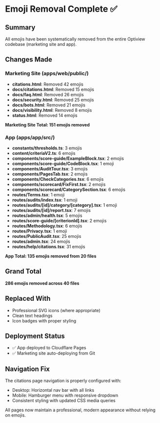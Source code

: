 # Emoji Removal Complete ✅

## Summary
All emojis have been systematically removed from the entire Optiview codebase (marketing site and app).

## Changes Made

### Marketing Site (apps/web/public/)
- **citations.html**: Removed 42 emojis
- **docs/citations.html**: Removed 15 emojis
- **docs/faq.html**: Removed 26 emojis
- **docs/security.html**: Removed 25 emojis
- **docs/bots.html**: Removed 21 emojis
- **docs/visibility.html**: Removed 8 emojis
- **status.html**: Removed 14 emojis

**Marketing Site Total: 151 emojis removed**

### App (apps/app/src/)
- **constants/thresholds.ts**: 3 emojis
- **content/criteriaV2.ts**: 6 emojis
- **components/score-guide/ExampleBlock.tsx**: 2 emojis
- **components/score-guide/CodeBlock.tsx**: 1 emoji
- **components/AuditTour.tsx**: 3 emojis
- **components/PagesTab.tsx**: 2 emojis
- **components/CheckCategories.tsx**: 6 emojis
- **components/scorecard/FixFirst.tsx**: 2 emojis
- **components/scorecard/CategorySection.tsx**: 6 emojis
- **routes/Terms.tsx**: 1 emoji
- **routes/audits/index.tsx**: 1 emoji
- **routes/audits/[id]/category/[category].tsx**: 1 emoji
- **routes/audits/[id]/report.tsx**: 7 emojis
- **routes/admin/health.tsx**: 5 emojis
- **routes/score-guide/[criterionId].tsx**: 2 emojis
- **routes/Methodology.tsx**: 6 emojis
- **routes/Privacy.tsx**: 1 emoji
- **routes/PublicAudit.tsx**: 25 emojis
- **routes/admin.tsx**: 24 emojis
- **routes/help/citations.tsx**: 31 emojis

**App Total: 135 emojis removed from 20 files**

## Grand Total
**286 emojis removed across 40 files**

## Replaced With
- Professional SVG icons (where appropriate)
- Clean text headings
- Icon badges with proper styling

## Deployment Status
- ✅ App deployed to Cloudflare Pages
- ✅ Marketing site auto-deploying from Git

## Navigation Fix
The citations page navigation is properly configured with:
- Desktop: Horizontal nav bar with all links
- Mobile: Hamburger menu with responsive dropdown
- Consistent styling with updated CSS media queries

All pages now maintain a professional, modern appearance without relying on emojis.
